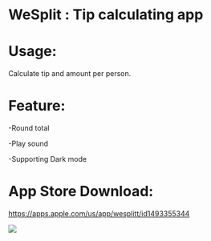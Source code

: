 # WeSplit :  Tip calculating app

# Usage:

Calculate tip and amount per person.

# Feature:

-Round total



-Play sound



-Supporting Dark mode



# App Store Download: 
https://apps.apple.com/us/app/wesplitt/id1493355344




![](WeSplit.gif)

